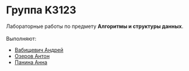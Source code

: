 # Группа K3123
Лабораторные работы по предмету **Алгоритмы и структуры данных**.<br /><br />
Выполняют:<br />
* [Вабищевич Андрей](https://github.com/AndrewVabishchevichK3123)
* [Озеров Антон](https://github.com/AlexMarticus)
* [Панина Анна](https://github.com/paninanq)
